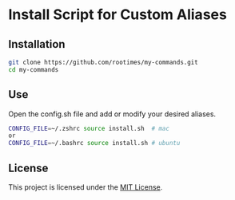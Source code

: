 # Install Script for Custom Aliases

## Installation

```bash
git clone https://github.com/rootimes/my-commands.git
cd my-commands
```

## Use

Open the config.sh file and add or modify your desired aliases.

```bash
CONFIG_FILE=~/.zshrc source install.sh  # mac
or
CONFIG_FILE=~/.bashrc source install.sh # ubuntu
```

## License

This project is licensed under the [MIT License](https://opensource.org/licenses/MIT).
